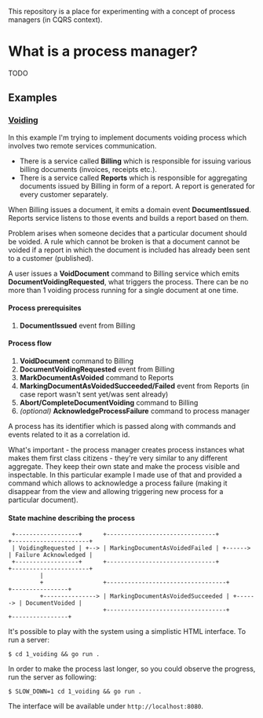 This repository is a place for experimenting with a concept of process managers (in CQRS context). 

# What is a process manager?

TODO

## Examples 

### [Voiding](1_voiding)
In this example I'm trying to implement documents voiding process which involves two remote services communication. 

* There is a service called **Billing** which is responsible for issuing various billing documents (invoices, receipts etc.). 
* There is a service called **Reports** which is responsible for aggregating documents issued by Billing in form 
of a report. A report is generated for every customer separately. 

When Billing issues a document, it emits a domain event **DocumentIssued**. Reports service listens to those events and builds a report based on them.  

Problem arises when someone decides that a particular document should be voided. A rule which cannot be broken
is that a document cannot be voided if a report in which the document is included has already been sent to a customer (published). 

A user issues a **VoidDocument** command to Billing service which emits **DocumentVoidingRequested**, what triggers the process.
There can be no more than 1 voiding process running for a single document at one time.

#### Process prerequisites
1. **DocumentIssued** event from Billing 

#### Process flow
1. **VoidDocument** command to Billing
2. **DocumentVoidingRequested** event from Billing   
3. **MarkDocumentAsVoided** command to Reports 
4. **MarkingDocumentAsVoidedSucceeded/Failed** event from Reports (in case report wasn't sent yet/was sent already)
5. **Abort/CompleteDocumentVoiding** command to Billing 
6. *(optional)* **AcknowledgeProcessFailure** command to process manager

A process has its identifier which is passed along with commands and events related to it as a correlation id. 

What's important - the process manager creates process instances what makes them first class citizens - 
they're very similar to any different aggregate. They keep their own state and make the process 
visible and inspectable. In this particular example I made use of that and provided a command which 
allows to acknowledge a process failure (making it disappear from the view and allowing triggering new process for a particular document).

#### State machine describing the process
```
 +------------------+      +-------------------------------+          +----------------------+
 | VoidingRequested | +--> | MarkingDocumentAsVoidedFailed | +------> | Failure Acknowledged |
 +------------------+      +-------------------------------+          +----------------------+
         |
         +                 +----------------------------------+          +----------------+
         +---------------> | MarkingDocumentAsVoidedSucceeded | +------> | DocumentVoided |
                           +----------------------------------+          +----------------+
```


It's possible to play with the system using a simplistic HTML interface. To run a server: 
```
$ cd 1_voiding && go run .
``` 

In order to make the process last longer, so you could observe the progress, run the server as following:
```
$ SLOW_DOWN=1 cd 1_voiding && go run .
``` 
The interface will be available under `http://localhost:8080`.

